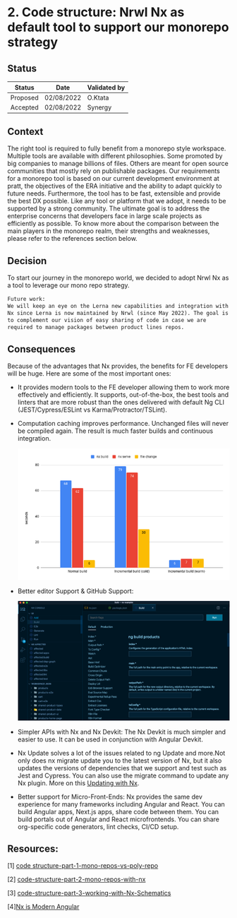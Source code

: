 # 2. Code structure: Nrwl Nx as default tool to support our monorepo strategy

## Status

|Status|Date|Validated by|
|------|----|------------|
|Proposed|02/08/2022|O.Ktata|
|Accepted|02/08/2022|Synergy|

## Context

The right tool is required to fully benefit from a monorepo style workspace.
Multiple tools are available with different philosophies. Some promoted by big companies to manage billions of files. Others are meant for open source communities that mostly rely on publishable packages. Our requirements for a monorepo tool is based on our current development environment at pratt, the objectives of the ERA initiative and the ability to adapt quickly to future needs. Furthermore, the tool has to be fast, extensible and provide the best DX possible. Like any tool or platform that we adopt, it needs to be supported by a strong community. The ultimate goal is to address the enterprise concerns that developers face in large scale projects as efficiently as possible.
To know more about the comparison between the main players in the monorepo realm, their strengths and weaknesses, please refer to the references section below.

## Decision

To start our journey in the monorepo world, we decided to adopt Nrwl Nx as a tool to leverage our mono repo strategy. 

```
Future work:
We will keep an eye on the Lerna new capabilities and integration with Nx since Lerna is now maintained by Nrwl (since May 2022). The goal is to complement our vision of easy sharing of code in case we are required to manage packages between product lines repos.
```

## Consequences

Because of the advantages that Nx provides, the benefits for FE developers will be huge. Here are some of the most important ones:

- It provides modern tools to the FE developer allowing them to work more effectively and efficiently. It supports, out-of-the-box, the best tools and linters that are more robust than the ones delivered with default Ng CLI (JEST/Cypress/ESLint vs Karma/Protractor/TSLint).

- Computation caching improves performance. Unchanged files will never be compiled again. The result is much faster builds and continuous integration.  

    ![performance](../images/code-structure/Nx-Performance.png)

- Better editor Support & GitHub Support:
  
    ![VSCode support](../images/code-structure/Nx-editor-support.png)

- Simpler APIs with Nx and Nx Devkit: The Nx Devkit is much simpler and easier to use. It can be used in conjunction with Angular Devkit.

- Nx Update solves a lot of the issues related to ng Update  and more.Not only does nx migrate update you to the latest version of Nx, but it also updates the versions of dependencies that we support and test such as Jest and Cypress. You can also use the        migrate command to update any Nx plugin. More on this [Updating with Nx](https://nx.dev/l/a/core-concepts/updating-nx).

- Better support for Micro-Front-Ends: Nx provides the same dev experience for many frameworks including Angular and React. You can build Angular apps, Next.js apps, share code between them. You can build portals out of Angular and React microfrontends. You can share org-specific code generators, lint checks, CI/CD setup.

## Resources:
[1] [code structure-part-1-mono-repos-vs-poly-repo](../documentation/code%20structure-part-1-mono-repos-vs-poly-repo.md)

[2] [code-structure-part-2-mono-repos-with-nx](../documentation/code-structure-part-2-mono-repos-with-nx.md)

[3] [code-structure-part-3-working-with-Nx-Schematics](../documentation/code-structure-part-3-working-with-Nx-Schematics.md)

[4][Nx is Modern Angular](https://blog.nrwl.io/nx-is-modern-angular-bda6cf10746d)
